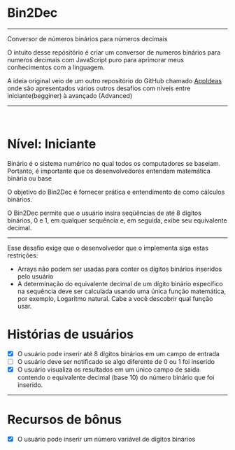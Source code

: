 # Bin2Dec 
---
Conversor de números binários para números decimais 

O intuito desse repósitório é criar um conversor de numeros binários para numeros decimais com JavaScript puro para aprimorar meus conhecimentos com a linguagem.

A ideia original veio de um outro repositório do GitHub chamado [AppIdeas](https://github.com/florinpop17/app-ideas) onde são apresentados vários outros desafios com níveis entre iniciante(begginer) à avançado (Advanced)

---
&nbsp;

# Nível: Iniciante
Binário é o sistema numérico no qual todos os computadores se baseiam. Portanto, é importante que os desenvolvedores entendam matemática binária ou base 

O objetivo do Bin2Dec é fornecer prática e entendimento de como cálculos binários.

O Bin2Dec permite que o usuário insira seqüências de até 8 dígitos binários, 0 e 1, em qualquer sequência e, em seguida, exibe seu equivalente decimal.
***
Esse desafio exige que o desenvolvedor que o implementa siga estas restrições:
- Arrays não podem ser usadas para conter os dígitos binários inseridos pelo usuário
- A determinação do equivalente decimal de um dígito binário específico na sequência deve ser calculada usando uma única função matemática, por exemplo, Logaritmo natural. Cabe a você descobrir qual função usar. 
# Histórias de usuários
- [x] O usuário pode inserir até 8 dígitos binários em um campo de entrada
- [ ] O usuário deve ser notificado se algo diferente de 0 ou 1 foi inserido
- [x] O usuário visualiza os resultados em um único campo de saída contendo o equivalente decimal (base 10) do número binário que foi inserido.
---
 # Recursos de bônus
 - [x] O usuário pode inserir um número variável de dígitos binários


